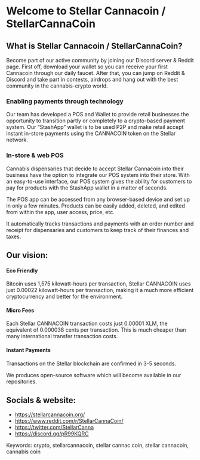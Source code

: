 # Welcome to Stellar Cannacoin / StellarCannaCoin

## What is Stellar Cannacoin / StellarCannaCoin?
Become part of our active community by joining our Discord server & Reddit page. First off, download your wallet so you can receive your first Cannacoin through our daily faucet. After that, you can jump on Reddit & Discord and take part in contests, airdrops and hang out with the best community in the cannabis-crypto world. 

### Enabling payments through technology
Our team has developed a POS and Wallet to provide retail businesses the opportunity to transition partly or completely to a crypto-based payment system. Our “StashApp” wallet is to be used P2P and make retail accept instant in-store payments using the CANNACOIN token on the Stellar network.

### In-store & web POS
Cannabis dispensaries that decide to accept Stellar Cannacoin into their business have the option to integrate our POS system into their store. With an easy-to-use interface, our POS system gives the ability for customers to pay for products with the StashApp wallet in a matter of seconds. 

The POS app can be accessed from any browser-based device and set up in only a few minutes. Products can be easily added, deleted, and edited from within the app, user access, price, etc.

It automatically tracks transactions and payments with an order number and receipt for dispensaries and customers to keep track of their finances and taxes.



## Our vision:
#### Eco Friendly
Bitcoin uses 1,575 kilowatt-hours per transaction, Stellar CANNACOIN uses just 0.00022 kilowatt-hours per transaction, making it a much more efficient cryptocurrency and better for the environment.

#### Micro Fees
Each Stellar CANNACOIN transaction costs just 0.00001 XLM, the equivalent of 0.000038 cents per transaction. This is much cheaper than many international transfer transaction costs.

#### Instant Payments
Transactions on the Stellar blockchain are confirmed in 3-5 seconds.

We produces open-source software which will become available in our repositories.

## Socials & website:
- https://stellarcannacoin.org/
- https://www.reddit.com/r/StellarCannaCoin/
- https://twitter.com/StellarCanna
- https://discord.gg/pR99KQRC

Keywords:
crypto, stellarcannacoin, stellar cannac coin, stellar cannacoin, cannabis coin
